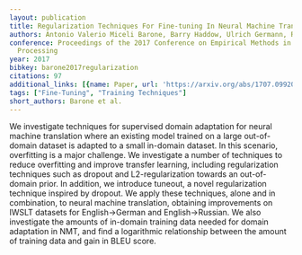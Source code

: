 ```yaml
---
layout: publication
title: Regularization Techniques For Fine-tuning In Neural Machine Translation
authors: Antonio Valerio Miceli Barone, Barry Haddow, Ulrich Germann, Rico Sennrich
conference: Proceedings of the 2017 Conference on Empirical Methods in Natural Language
  Processing
year: 2017
bibkey: barone2017regularization
citations: 97
additional_links: [{name: Paper, url: 'https://arxiv.org/abs/1707.09920'}]
tags: ["Fine-Tuning", "Training Techniques"]
short_authors: Barone et al.
---
```

We investigate techniques for supervised domain adaptation for neural machine
translation where an existing model trained on a large out-of-domain dataset is
adapted to a small in-domain dataset. In this scenario, overfitting is a major
challenge. We investigate a number of techniques to reduce overfitting and
improve transfer learning, including regularization techniques such as dropout
and L2-regularization towards an out-of-domain prior. In addition, we introduce
tuneout, a novel regularization technique inspired by dropout. We apply these
techniques, alone and in combination, to neural machine translation, obtaining
improvements on IWSLT datasets for English->German and English->Russian. We
also investigate the amounts of in-domain training data needed for domain
adaptation in NMT, and find a logarithmic relationship between the amount of
training data and gain in BLEU score.